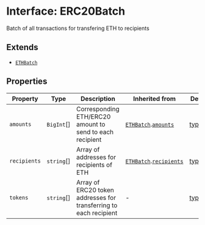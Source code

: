 # Interface: ERC20Batch

Batch of all transactions for transfering ETH to recipients

## Extends

- [`ETHBatch`](ETHBatch.md)

## Properties

| Property | Type | Description | Inherited from | Defined in |
| ------ | ------ | ------ | ------ | ------ |
| `amounts` | `BigInt`[] | Corresponding ETH/ERC20 amount to send to each recipient | [`ETHBatch`](ETHBatch.md).[`amounts`](ETHBatch.md#amounts) | [types.ts:40](https://github.com/aditya172926/token_batch_sdk/blob/12dc19b29cb01a1648e7086fe30b09d794a6d59d/src/types.ts#L40) |
| `recipients` | `string`[] | Array of addresses for recipients of ETH | [`ETHBatch`](ETHBatch.md).[`recipients`](ETHBatch.md#recipients) | [types.ts:37](https://github.com/aditya172926/token_batch_sdk/blob/12dc19b29cb01a1648e7086fe30b09d794a6d59d/src/types.ts#L37) |
| `tokens` | `string`[] | Array of ERC20 token addresses for transferring to each recipient | - | [types.ts:46](https://github.com/aditya172926/token_batch_sdk/blob/12dc19b29cb01a1648e7086fe30b09d794a6d59d/src/types.ts#L46) |
